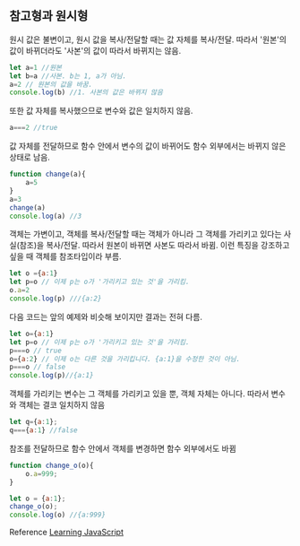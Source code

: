 ## 참고형과 원시형

원시 값은 불변이고, 원시 값을 복사/전달할 때는 값 자체를 복사/전달. 따라서 '원본'의 값이 바뀌더라도 '사본'의 값이 따라서 바뀌지는 않음.

```javascript
let a=1 //원본
let b=a //사본. b는 1, a가 아님.
a=2 // 원본의 값을 바꿈.
console.log(b) //1. 사본의 값은 바뀌지 않음
```

또한 값 자체를 복사했으므로 변수와 값은 일치하지 않음.

```javascript
a===2 //true
```

값 자체를 전달하므로 함수 안에서 변수의 값이 바뀌어도 함수 외부에서는 바뀌지 않은 상태로 남음.

```javascript
function change(a){
    a=5
}
a=3
change(a)
console.log(a) //3
```

객체는 가변이고, 객체를 복사/전달할 때는 객체가 아니라 그 객체를 가리키고 있다는 사실(참조)을 복사/전달. 따라서 원본이 바뀌면 사본도 따라서 바뀜. 이런 특징을 강조하고 싶을 때 객체를 참조타입이라 부름.

```javascript
let o ={a:1}
let p=o // 이제 p는 o가 '가리키고 있는 것'을 가리킴.
o.a=2
console.log(p) ///{a:2}
```

다음 코드는 앞의 예제와 비슷해 보이지만 결과는 전혀 다름.

```javascript
let o={a:1}
let p=o // 이제 p는 o가 '가리키고 있는 것'을 가리킴.
p===o // true
o={a:2} // 이제 o는 다른 것을 가리킵니다. {a:1}을 수정한 것이 아님.
p===o // false
console.log(p)//{a:1}
```

객체를 가리키는 변수는 그 객체를 가리키고 있을 뿐, 객체 자체는 아니다. 따라서 변수와 객체는 결코 일치하지 않음

```javascript
let q={a:1};
q==={a:1} //false
```

참조를 전달하므로 함수 안에서 객체를 변경하면 함수 외부에서도 바뀜

```javascript
function change_o(o){
    o.a=999;
}

let o = {a:1};
change_o(o);
console.log(o) //{a:999}
```

Reference [Learning JavaScript](http://www.hanbit.co.kr/store/books/look.php?p_code=B2328850940)